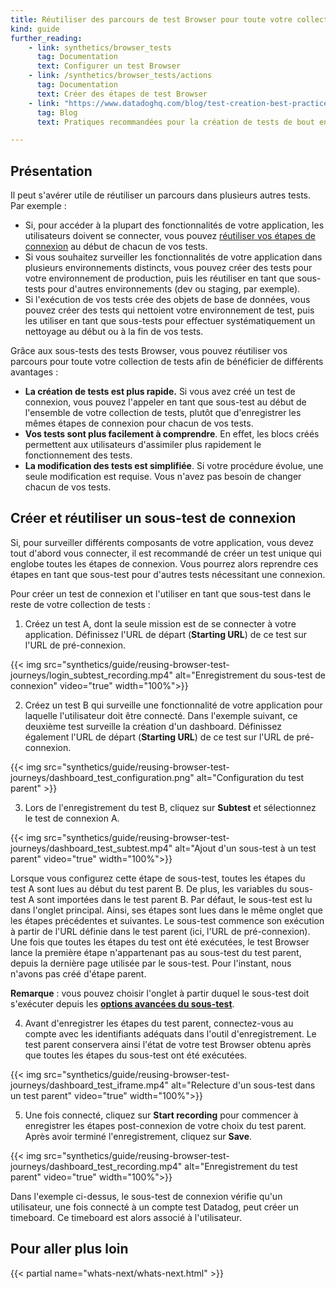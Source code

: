 ```yaml
---
title: Réutiliser des parcours de test Browser pour toute votre collection de tests
kind: guide
further_reading:
    - link: synthetics/browser_tests
      tag: Documentation
      text: Configurer un test Browser
    - link: /synthetics/browser_tests/actions
      tag: Documentation
      text: Créer des étapes de test Browser
    - link: "https://www.datadoghq.com/blog/test-creation-best-practices/"
      tag: Blog
      text: Pratiques recommandées pour la création de tests de bout en bout

---
```


## Présentation

Il peut s'avérer utile de réutiliser un parcours dans plusieurs autres tests. Par exemple :

* Si, pour accéder à la plupart des fonctionnalités de votre application, les utilisateurs doivent se connecter, vous pouvez [réutiliser vos étapes de connexion](#creer-et-reutiliser-un-sous-test-de-connexion) au début de chacun de vos tests.
* Si vous souhaitez surveiller les fonctionnalités de votre application dans plusieurs environnements distincts, vous pouvez créer des tests pour votre environnement de production, puis les réutiliser en tant que sous-tests pour d'autres environnements (dev ou staging, par exemple).
* Si l'exécution de vos tests crée des objets de base de données, vous pouvez créer des tests qui nettoient votre environnement de test, puis les utiliser en tant que sous-tests pour effectuer systématiquement un nettoyage au début ou à la fin de vos tests.

Grâce aux sous-tests des tests Browser, vous pouvez réutiliser vos parcours pour toute votre collection de tests afin de bénéficier de différents avantages : 
* **La création de tests est plus rapide.** Si vous avez créé un test de connexion, vous pouvez l'appeler en tant que sous-test au début de l'ensemble de votre collection de tests, plutôt que d'enregistrer les mêmes étapes de connexion pour chacun de vos tests.
* **Vos tests sont plus facilement à comprendre**. En effet, les blocs créés permettent aux utilisateurs d'assimiler plus rapidement le fonctionnement des tests.
* **La modification des tests est simplifiée**. Si votre procédure évolue, une seule modification est requise. Vous n'avez pas besoin de changer chacun de vos tests.


## Créer et réutiliser un sous-test de connexion

Si, pour surveiller différents composants de votre application, vous devez tout d'abord vous connecter, il est recommandé de créer un test unique qui englobe toutes les étapes de connexion. Vous pourrez alors reprendre ces étapes en tant que sous-test pour d'autres tests nécessitant une connexion.

Pour créer un test de connexion et l'utiliser en tant que sous-test dans le reste de votre collection de tests :

1. Créez un test A, dont la seule mission est de se connecter à votre application. Définissez l'URL de départ (**Starting URL**) de ce test sur l'URL de pré-connexion.

  {{< img src="synthetics/guide/reusing-browser-test-journeys/login_subtest_recording.mp4" alt="Enregistrement du sous-test de connexion" video="true"  width="100%">}}

2. Créez un test B qui surveille une fonctionnalité de votre application pour laquelle l'utilisateur doit être connecté. Dans l'exemple suivant, ce deuxième test surveille la création d'un dashboard. Définissez également l'URL de départ (**Starting URL**) de ce test sur l'URL de pré-connexion.

  {{< img src="synthetics/guide/reusing-browser-test-journeys/dashboard_test_configuration.png" alt="Configuration du test parent" >}}

3. Lors de l'enregistrement du test B, cliquez sur **Subtest** et sélectionnez le test de connexion A.

  {{< img src="synthetics/guide/reusing-browser-test-journeys/dashboard_test_subtest.mp4" alt="Ajout d'un sous-test à un test parent" video="true"  width="100%">}}

  Lorsque vous configurez cette étape de sous-test, toutes les étapes du test A sont lues au début du test parent B. De plus, les variables du sous-test A sont importées dans le test parent B. Par défaut, le sous-test est lu dans l'onglet principal. Ainsi, ses étapes sont lues dans le même onglet que les étapes précédentes et suivantes. Le sous-test commence son exécution à partir de l'URL définie dans le test parent (ici, l'URL de pré-connexion). Une fois que toutes les étapes du test ont été exécutées, le test Browser lance la première étape n'appartenant pas au sous-test du test parent, depuis la dernière page utilisée par le sous-test. Pour l'instant, nous n'avons pas créé d'étape parent.

**Remarque** : vous pouvez choisir l'onglet à partir duquel le sous-test doit s'exécuter depuis les [**options avancées du sous-test**][1].

4. Avant d'enregistrer les étapes du test parent, connectez-vous au compte avec les identifiants adéquats dans l'outil d'enregistrement. Le test parent conservera ainsi l'état de votre test Browser obtenu après que toutes les étapes du sous-test ont été exécutées.

  {{< img src="synthetics/guide/reusing-browser-test-journeys/dashboard_test_iframe.mp4" alt="Relecture d'un sous-test dans un test parent" video="true"  width="100%">}}

5. Une fois connecté, cliquez sur **Start recording** pour commencer à enregistrer les étapes post-connexion de votre choix du test parent. Après avoir terminé l'enregistrement, cliquez sur **Save**.

  {{< img src="synthetics/guide/reusing-browser-test-journeys/dashboard_test_recording.mp4" alt="Enregistrement du test parent" video="true"  width="100%">}}

 Dans l'exemple ci-dessus, le sous-test de connexion vérifie qu'un utilisateur, une fois connecté à un compte test Datadog, peut créer un timeboard. Ce timeboard est alors associé à l'utilisateur.

## Pour aller plus loin

{{< partial name="whats-next/whats-next.html" >}}

[1]: /synthetics/browser_tests/advanced_options#subtests
